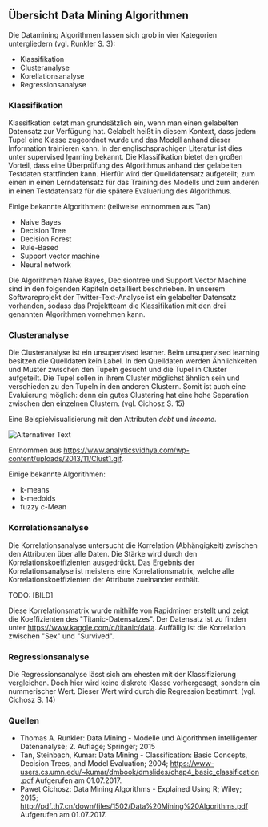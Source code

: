 ## Übersicht Data Mining Algorithmen 

Die Datamining Algorithmen lassen sich grob in vier Kategorien untergliedern (vgl. Runkler S. 3):

- Klassifikation
- Clusteranalyse
- Korellationsanalyse
- Regressionsanalyse

### Klassifikation
Klassifkation setzt man grundsätzlich ein, wenn man einen gelabelten Datensatz zur Verfügung hat. Gelabelt heißt in diesem Kontext, dass jedem Tupel eine Klasse zugeordnet wurde und das Modell anhand dieser Information trainieren kann. In der englischsprachigen Literatur ist dies unter supervised learning bekannt.
Die Klassifikation bietet den großen Vorteil, dass eine Überprüfung des Algorithmus anhand der gelabelten Testdaten stattfinden kann. Hierfür wird der Quelldatensatz aufgeteilt; zum einen in einen Lerndatensatz für das Training des Modells und zum anderen in einen Testdatensatz für die spätere Evalueriung des Algorithmus.

Einige bekannte Algorithmen:
(teilweise entnommen aus Tan)

- Naive Bayes
- Decision Tree
- Decision Forest
- Rule-Based
- Support vector machine 
- Neural network

Die Algorithmen Naive Bayes, Decisiontree und Support Vector Machine sind in den folgenden Kapiteln detailliert beschrieben.
In unserem Softwareprojekt der Twitter-Text-Analyse ist ein gelabelter Datensatz vorhanden, sodass das Projektteam die Klassifikation mit den drei genannten Algorithmen vornehmen kann.

### Clusteranalyse
Die Clusteranalyse ist ein unsupervised learner. Beim unsupervised learning besitzen die Quelldaten kein Label.
In den Quelldaten werden Ähnlichkeiten und Muster zwischen den Tupeln gesucht und die Tupel in Cluster aufgeteilt. Die Tupel sollen in ihrem Cluster möglichst ähnlich sein und verschieden zu den Tupeln in den anderen Clustern. Somit ist auch eine Evaluierung möglich: denn ein gutes Clustering hat eine hohe Separation zwischen den einzelnen Clustern.
(vgl. Cichosz S. 15) 

Eine Beispielvisualisierung mit den Attributen *debt* und *income*.

![Alternativer Text](https://www.analyticsvidhya.com/wp-content/uploads/2013/11/Clust1.gif)

Entnommen aus <https://www.analyticsvidhya.com/wp-content/uploads/2013/11/Clust1.gif>.

Einige bekannte Algorithmen:

- k-means
- k-medoids
- fuzzy c-Mean

### Korrelationsanalyse
Die Korrelationsanalyse untersucht die Korrelation (Abhängigkeit) zwischen den Attributen über alle Daten. Die Stärke wird durch den Korrelationskoeffizienten ausgedrückt. 
Das Ergebnis der Korrelationsanalyse ist meistens eine Korrelationsmatrix, welche alle Korrelationskoeffizienten der Attribute zueinander enthält.

TODO:
[BILD]

Diese Korrelationsmatrix wurde mithilfe von Rapidminer erstellt und zeigt die Koeffizienten des "Titanic-Datensatzes". 
Der Datensatz ist zu finden unter <https://www.kaggle.com/c/titanic/data>.
Auffällig ist die Korrelation zwischen "Sex" und "Survived".

### Regressionsanalyse
Die Regressionsanalyse lässt sich am ehesten mit der Klassifizierung vergleichen. Doch hier wird keine diskrete Klasse vorhergesagt, sondern ein nummerischer Wert. Dieser Wert wird durch die Regression bestimmt. 
(vgl. Cichosz S. 14)

### Quellen

* Thomas A. Runkler: Data Mining - Modelle und Algorithmen intelligenter Datenanalyse; 2. Auflage; Springer; 2015
* Tan, Steinbach, Kumar: Data Mining - Classification: Basic Concepts, Decision Trees, and Model Evaluation; 2004; <https://www-users.cs.umn.edu/~kumar/dmbook/dmslides/chap4_basic_classification.pdf> Aufgerufen am 01.07.2017.
* Pawet Cichosz: Data Mining Algorithms - Explained Using R; Wiley; 2015; <http://pdf.th7.cn/down/files/1502/Data%20Mining%20Algorithms.pdf> Aufgerufen am 01.07.2017.
